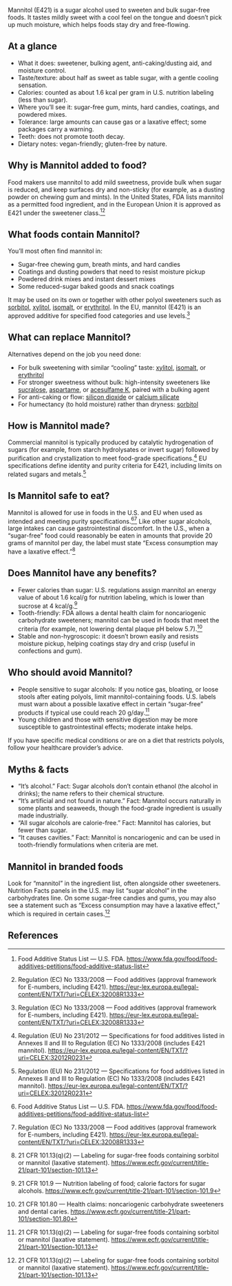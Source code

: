 Mannitol (E421) is a sugar alcohol used to sweeten and bulk sugar-free foods. It tastes mildly sweet with a cool feel on the tongue and doesn’t pick up much moisture, which helps foods stay dry and free-flowing.
<!--more-->

## At a glance
- What it does: sweetener, bulking agent, anti-caking/dusting aid, and moisture control.
- Taste/texture: about half as sweet as table sugar, with a gentle cooling sensation.
- Calories: counted as about 1.6 kcal per gram in U.S. nutrition labeling (less than sugar).
- Where you’ll see it: sugar-free gum, mints, hard candies, coatings, and powdered mixes.
- Tolerance: large amounts can cause gas or a laxative effect; some packages carry a warning.
- Teeth: does not promote tooth decay.
- Dietary notes: vegan-friendly; gluten-free by nature.

## Why is Mannitol added to food?
Food makers use mannitol to add mild sweetness, provide bulk when sugar is reduced, and keep surfaces dry and non-sticky (for example, as a dusting powder on chewing gum and mints). In the United States, FDA lists mannitol as a permitted food ingredient, and in the European Union it is approved as E421 under the sweetener class.[^1][^5]

## What foods contain Mannitol?
You’ll most often find mannitol in:
- Sugar-free chewing gum, breath mints, and hard candies
- Coatings and dusting powders that need to resist moisture pickup
- Powdered drink mixes and instant dessert mixes
- Some reduced-sugar baked goods and snack coatings

It may be used on its own or together with other polyol sweeteners such as [sorbitol](/e420-sorbitol), [xylitol](/e967-xylitol), [isomalt](/e953-isomalt), or [erythritol](/e968-erythritol). In the EU, mannitol (E421) is an approved additive for specified food categories and use levels.[^5]

## What can replace Mannitol?
Alternatives depend on the job you need done:
- For bulk sweetening with similar “cooling” taste: [xylitol](/e967-xylitol), [isomalt](/e953-isomalt), or [erythritol](/e968-erythritol)
- For stronger sweetness without bulk: high-intensity sweeteners like [sucralose](/e955-sucralose), [aspartame](/e951-aspartame), or [acesulfame K](/e950-acesulfame-k), paired with a bulking agent
- For anti-caking or flow: [silicon dioxide](/e551-silicon-dioxide) or [calcium silicate](/e552-calcium-silicate)
- For humectancy (to hold moisture) rather than dryness: [sorbitol](/e420-sorbitol)

## How is Mannitol made?
Commercial mannitol is typically produced by catalytic hydrogenation of sugars (for example, from starch hydrolysates or invert sugar) followed by purification and crystallization to meet food-grade specifications.[^4] EU specifications define identity and purity criteria for E421, including limits on related sugars and metals.[^4]

## Is Mannitol safe to eat?
Mannitol is allowed for use in foods in the U.S. and EU when used as intended and meeting purity specifications.[^1][^5] Like other sugar alcohols, large intakes can cause gastrointestinal discomfort. In the U.S., when a “sugar-free” food could reasonably be eaten in amounts that provide 20 grams of mannitol per day, the label must state “Excess consumption may have a laxative effect.”[^3]

## Does Mannitol have any benefits?
- Fewer calories than sugar: U.S. regulations assign mannitol an energy value of about 1.6 kcal/g for nutrition labeling, which is lower than sucrose at 4 kcal/g.[^2]
- Tooth-friendly: FDA allows a dental health claim for noncariogenic carbohydrate sweeteners; mannitol can be used in foods that meet the criteria (for example, not lowering dental plaque pH below 5.7).[^6]
- Stable and non-hygroscopic: it doesn’t brown easily and resists moisture pickup, helping coatings stay dry and crisp (useful in confections and gum).

## Who should avoid Mannitol?
- People sensitive to sugar alcohols: If you notice gas, bloating, or loose stools after eating polyols, limit mannitol-containing foods. U.S. labels must warn about a possible laxative effect in certain “sugar-free” products if typical use could reach 20 g/day.[^3]
- Young children and those with sensitive digestion may be more susceptible to gastrointestinal effects; moderate intake helps.

If you have specific medical conditions or are on a diet that restricts polyols, follow your healthcare provider’s advice.

## Myths & facts
- “It’s alcohol.” Fact: Sugar alcohols don’t contain ethanol (the alcohol in drinks); the name refers to their chemical structure.
- “It’s artificial and not found in nature.” Fact: Mannitol occurs naturally in some plants and seaweeds, though the food-grade ingredient is usually made industrially.
- “All sugar alcohols are calorie-free.” Fact: Mannitol has calories, but fewer than sugar.
- “It causes cavities.” Fact: Mannitol is noncariogenic and can be used in tooth-friendly formulations when criteria are met.

## Mannitol in branded foods
Look for “mannitol” in the ingredient list, often alongside other sweeteners. Nutrition Facts panels in the U.S. may list “sugar alcohol” in the carbohydrates line. On some sugar-free candies and gums, you may also see a statement such as “Excess consumption may have a laxative effect,” which is required in certain cases.[^3]

## References
[^1]: Food Additive Status List — U.S. FDA. https://www.fda.gov/food/food-additives-petitions/food-additive-status-list
[^2]: 21 CFR 101.9 — Nutrition labeling of food; calorie factors for sugar alcohols. https://www.ecfr.gov/current/title-21/part-101/section-101.9
[^3]: 21 CFR 101.13(q)(2) — Labeling for sugar-free foods containing sorbitol or mannitol (laxative statement). https://www.ecfr.gov/current/title-21/part-101/section-101.13
[^4]: Regulation (EU) No 231/2012 — Specifications for food additives listed in Annexes II and III to Regulation (EC) No 1333/2008 (includes E421 mannitol). https://eur-lex.europa.eu/legal-content/EN/TXT/?uri=CELEX:32012R0231
[^5]: Regulation (EC) No 1333/2008 — Food additives (approval framework for E-numbers, including E421). https://eur-lex.europa.eu/legal-content/EN/TXT/?uri=CELEX:32008R1333
[^6]: 21 CFR 101.80 — Health claims: noncariogenic carbohydrate sweeteners and dental caries. https://www.ecfr.gov/current/title-21/part-101/section-101.80
